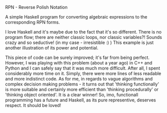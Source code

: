 RPN - Reverse Polish Notation

A simple Haskell program for converting algebraic expressions to the corresponding RPN forms.

I love Haskell and it's maybe due to the fact that it's so different. There is no program flow; there are neither classic loops, nor classic variables?! Sounds crazy and so seductive! (in my case - irresistible :) ) This example is just another illustration of its power and potential.

This piece of code can be surely  improved; it's far from being perfect. However, I was playing with this problem (about a year ago) in C++ and Python and I can safely say that it was much more difficult. After all, I spent considerably more time on it. Simply, there were more lines of less readable and more indistinct code. As for me, in regards to vague algorithms and complex decision making problems - it turns out that 'thinking functionally' is more suitable and certainly more efficient than 'thinking procedurally' or 'thinking object oriented'. It is a clear winner! So, imo, functionall programming has a future and Haskell, as its pure representive, deserves respect. It should be loved!
